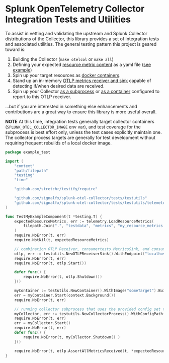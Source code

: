 # Splunk OpenTelemetry Collector Integration Tests and Utilities

To assist in vetting and validating the upstream and Splunk Collector distributions of the Collector, this library
provides a set of integration tests and associated utilities.  The general testing pattern this project is geared toward
is:

1. Building the Collector (`make otelcol` or `make all`)
1. Defining your expected [resource metric content](./testutils/README.md#resource-metrics) as a yaml file
([see example](testutils/telemetry/testdata/metrics/resource-metrics.yaml))
1. Spin up your target resources as [docker containers](./testutils/README.md#test-containers).
1. Stand up an in-memory [OTLP metrics receiver and sink](./testutils/README.md#otlp-metrics-receiver-sink) capable of detecting if/when desired data are received.
1. Spin up your Collector [as a subprocess](./testutils/README.md#collector-process) or [as a container](./testutils/README.md#collector-container) configured to report to this OTLP receiver.
  
...but if you are interested in something else enhancements and contributions are a great way to ensure this library
is more useful overall.

**NOTE** At this time, integration tests generally target collector containers (`SPLUNK_OTEL_COLLECTOR_IMAGE` env var),
and test coverage for the subprocess is best effort only, unless the test cases explicitly maintain one.
The collector process targets are generally for test development without requiring frequent rebuilds of a local docker image.

```go
package example_test

import (
	"context"
	"path/filepath"
	"testing"
	"time"

	"github.com/stretchr/testify/require"

	"github.com/signalfx/splunk-otel-collector/tests/testutils"
	"github.com/signalfx/splunk-otel-collector/tests/testutils/telemetry"
)

func TestMyExampleComponent(t *testing.T) {
	expectedResourceMetrics, err := telemetry.LoadResourceMetrics(
		filepath.Join(".", "testdata", "metrics", "my_resource_metrics.yaml"),
	)
	require.NoError(t, err)
	require.NotNil(t, expectedResourceMetrics)

	// combination OTLP Receiver, consumertests.MetricsSink, and consumertests.LogsSink
	otlp, err := testutils.NewOTLPReceiverSink().WithEndpoint("localhost:23456").Build()
	require.NoError(t, err)
	require.NoError(t, otlp.Start())

	defer func() {
		require.NoError(t, otlp.Shutdown())
	}()

	myContainer := testutils.NewContainer().WithImage("someTarget").Build()
	err = myContainer.Start(context.Background())
	require.NoError(t, err)

	// running collector subprocess that uses the provided config set to export OTLP to our test receiver
	myCollector, err := testutils.NewCollectorProcess().WithConfigPath(filepath.Join(".", "testdata", "config.yaml")).Build()
	require.NoError(t, err)
	err = myCollector.Start()
	require.NoError(t, err)
	defer func() {
		require.NoError(t, myCollector.Shutdown() )
	}()

	require.NoError(t, otlp.AssertAllMetricsReceived(t, *expectedResourceMetrics, 30*time.Second))
}
```
